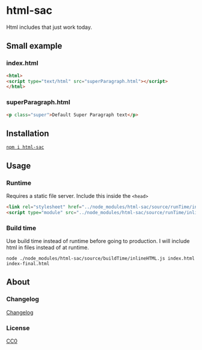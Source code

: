 # html-sac

Html includes that just work today.

## Small example

### index.html

```html
<html>
<script type="text/html" src="superParagraph.html"></script>
</html>
```

### superParagraph.html

```html
<p class="super">Default Super Paragraph text</p>
```

## Installation

[`npm i html-sac`](https://www.npmjs.com/package/html-sac)

## Usage

### Runtime

Requires a static file server. Include this inside the `<head>` 

```html
<link rel="stylesheet" href="../node_modules/html-sac/source/runTime/inlineHTMLdebugHelper.css">
<script type="module" src="../node_modules/html-sac/source/runTime/inlineHTMLRuntime.js"></script>
```

### Build time

Use build time instead of runtime before going to production. I will include html in files instead of at runtime.

```
node ./node_modules/html-sac/source/buildTime/inlineHTML.js index.html index-final.html
```


## About

### Changelog

[Changelog](./changelog.md)


### License

[CC0](./license.txt)


